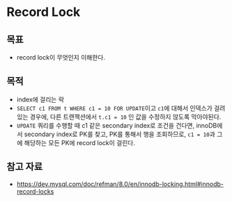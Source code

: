 # Record Lock

## 목표

- record lock이 무엇인지 이해한다.

## 목적

- index에 걸리는 락
- `SELECT c1 FROM t WHERE c1 = 10 FOR UPDATE`이고 `c1`에 대해서 인덱스가 걸려있는 경우에, 다른 트랜잭션에서 `t.c1 = 10` 인 값을 수정하지 않도록 막아야된다.
- `UPDATE` 쿼리를 수행할 때 c1 같은 secondary index로 조건을 건다면, innoDB에서 secondary index로 PK를 찾고, PK를 통해서 행을 조회하므로, `c1 = 10`과 그에 해당하는 모든 PK에 record lock이 걸린다.

## 참고 자료

- https://dev.mysql.com/doc/refman/8.0/en/innodb-locking.html#innodb-record-locks